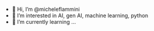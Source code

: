 - 👋 Hi, I’m @micheleflammini
- 👀 I’m interested in AI, gen AI, machine learning, python
- 🌱 I’m currently learning ...

<!---
micheleflammini/micheleflammini is a ✨ special ✨ repository because its `README.md` (this file) appears on your GitHub profile.
You can click the Preview link to take a look at your changes.
--->
